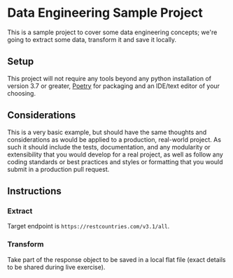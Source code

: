 # Data Engineering Sample Project

This is a sample project to cover some data engineering concepts; we're going to 
extract some data, transform it and save it locally.

## Setup
This project will not require any tools beyond any python installation of
version 3.7 or greater, [Poetry](https://python-poetry.org/) for packaging and an IDE/text editor of your choosing.

## Considerations
This is a very basic example, but should have the same thoughts and considerations as 
would be applied to a production, real-world project. As such it should include the
tests, documentation, and any modularity or extensibility that you would develop for
a real project, as well as follow any coding standards or best practices and styles or
formatting that you would submit in a production pull request.

## Instructions

### Extract

Target endpoint is `https://restcountries.com/v3.1/all`.

### Transform

Take part of the response object to be saved in a local flat file (exact details to be shared
during live exercise).
